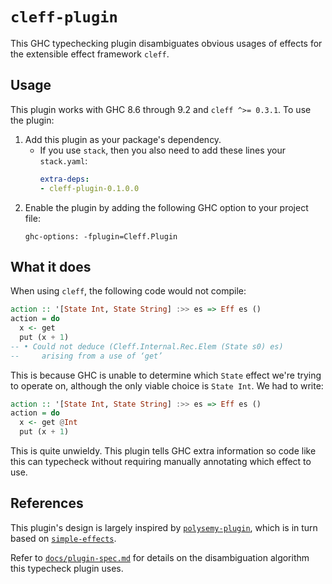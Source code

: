 # `cleff-plugin`

This GHC typechecking plugin disambiguates obvious usages of effects for the extensible effect framework `cleff`.

## Usage

This plugin works with GHC 8.6 through 9.2 and `cleff ^>= 0.3.1`. To use the plugin:

1. Add this plugin as your package's dependency.
    - If you use `stack`, then you also need to add these lines your `stack.yaml`:
      ```yaml
      extra-deps:
      - cleff-plugin-0.1.0.0
      ```
2. Enable the plugin by adding the following GHC option to your project file:
    ```
    ghc-options: -fplugin=Cleff.Plugin
    ```

## What it does

When using `cleff`, the following code would not compile:

```haskell
action :: '[State Int, State String] :>> es => Eff es ()
action = do
  x <- get
  put (x + 1)
-- • Could not deduce (Cleff.Internal.Rec.Elem (State s0) es)
--     arising from a use of ‘get’
```

This is because GHC is unable to determine which `State` effect we're trying to operate on, although the only viable choice is `State Int`. We had to write:

```haskell
action :: '[State Int, State String] :>> es => Eff es ()
action = do
  x <- get @Int
  put (x + 1)
```

This is quite unwieldy. This plugin tells GHC extra information so code like this can typecheck without requiring manually annotating which effect to use.

## References

This plugin's design is largely inspired by [`polysemy-plugin`](https://hackage.haskell.org/package/polysemy-plugin), which is in turn based on [`simple-effects`](https://hackage.haskell.org/package/simple-effects).

Refer to [`docs/plugin-spec.md`](../docs/plugin-spec.md) for details on the disambiguation algorithm this typecheck plugin uses.
